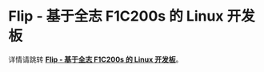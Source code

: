 # Flip - 基于全志 F1C200s 的 Linux 开发板

详情请跳转 [**Flip - 基于全志 F1C200s 的 Linux 开发板**](https://wiki-power.com/Flip-%E5%9F%BA%E4%BA%8E%E5%85%A8%E5%BF%97F1C200s%E7%9A%84Linux%E6%9C%80%E5%B0%8F%E7%B3%BB%E7%BB%9F%E6%9D%BF)。
